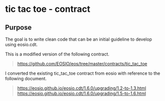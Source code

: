 tic tac toe - contract
======================

## Purpose

The goal is to write clean code that can be an initial guideline to develop using eosio.cdt.

This is a modified version of the following contract.
> https://github.com/EOSIO/eos/tree/master/contracts/tic_tac_toe

I converted the existing tic_tac_toe contract from eosio with reference to the following document.
> https://eosio.github.io/eosio.cdt/1.6.0/upgrading/1.2-to-1.3.html
> https://eosio.github.io/eosio.cdt/1.6.0/upgrading/1.5-to-1.6.html
